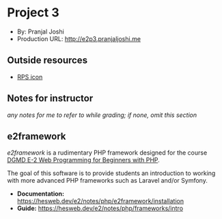 # Project 3
+ By: Pranjal Joshi
+ Production URL: <http://e2p3.pranjaljoshi.me>

## Outside resources
- [RPS icon](https://www.vecteezy.com/free-vector/rock-paper-scissors)

## Notes for instructor
*any notes for me to refer to while grading; if none, omit this section*

## e2framework

*e2framework* is a rudimentary PHP framework designed for the course [DGMD E-2 Web Programming for Beginners with PHP](https://hesweb.dev/e2).

The goal of this software is to provide students an introduction to working with more advanced PHP frameworks such as Laravel and/or Symfony.

+ __Documentation:__ <https://hesweb.dev/e2/notes/php/e2framework/installation>
+ __Guide:__ <https://hesweb.dev/e2/notes/php/frameworks/intro>
